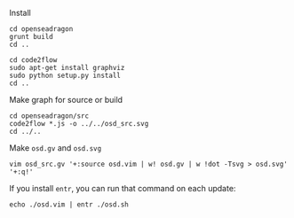 Install

```
cd openseadragon
grunt build
cd ..
```

```
cd code2flow
sudo apt-get install graphviz
sudo python setup.py install
cd ..
```

Make graph for source or build

```
cd openseadragon/src
code2flow *.js -o ../../osd_src.svg
cd ../..
```

Make `osd.gv` and `osd.svg`

```
vim osd_src.gv '+:source osd.vim | w! osd.gv | w !dot -Tsvg > osd.svg' '+:q!'
```

If you install `entr`, you can run that command on each update:

```
echo ./osd.vim | entr ./osd.sh
```
